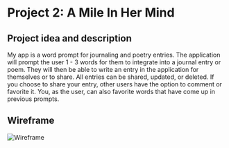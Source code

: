 # Project 2: A Mile In Her Mind

## Project idea and description

My app is a word prompt for journaling and poetry entries. The application will prompt the user 1 - 3 words for them to integrate into a journal entry or poem. They will then be able to write an entry in the application for themselves or to share. All entries can be shared, updated, or deleted. If you choose to share your entry, other users have the option to comment or favorite it. You, as the user, can also favorite words that have come up in previous prompts.

## Wireframe

![Wireframe](./A-Mile-In-Her-Mind.png)